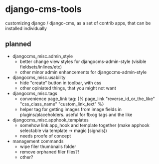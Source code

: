 # django-cms-tools

customizing django / django-cms, as a set of contrib apps, that can be installed individually

## planned

- djangocms_misc.admin_style
  - better change view styles for djangocms-admin-style (visible fieldsets/inlines/etc)
  - other minor admin enhancements for djangocms-admin-style
- djangocms_misc.usability
  - hide "create" button in toolbar, with css
  - other opiniated things, that you might not want
- djangocms_misc.tags
  - convenience page_link tag: {% page_link "reverse_id_or_the_like" "css_class_name" "custom_link_text" %}
  - helper tag for getting images from image fields in plugins/placeholders. useful for fb:og tags and the like
- djangocms_misc.apphook_templates
  - somehow link app_hook and template together (make apphook selectable via template -> magic [signals])
  - needs proofe of concept
- management commands
  - wipe filer thumbnails folder
  - remove orphaned filer files?!
  - other?
